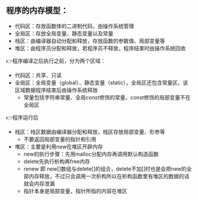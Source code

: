 ## 程序的内存模型：

- 代码区：存放函数体的二进制代码，由操作系统管理
- 全局区：存放全局变量、静态变量以及常量
- 栈区：由编译器自动分配和释放，存放函数的参数值、局部变量等
- 堆区：由程序员分配和释放，若程序员不释放，程序结束时由操作系统回收

👉程序编译之后执行之前，分为两个区域：

- 代码区：共享、只读
- 全局区：全局变量（global）、静态变量（static），全局区还包含常量区，该区域数据程序结束后由操作系统释放
  - 常量包括字符串常量、全局const修饰的常量，const修饰的局部变量不在全局区

👉程序运行后

- 栈区：栈区数据由编译器分配和释放，栈区存放局部变量、形参等
  - 不要返回局部变量的指针和引用
- 堆区：主要是利用new在堆区开辟内存
  - new的执行步骤：先用malloc分配内存再调用默认构造函数
  - delete先执行析构再free内存
  - renew 即 new[]数组与delete[]的组合，delete不加[]时也是会把new的全部内存释放，不过只会调用一次析构所以在析构函数里有堆区的数据的话就会内存泄漏
  - 指针本身是局部变量，指针所指的内容在堆区